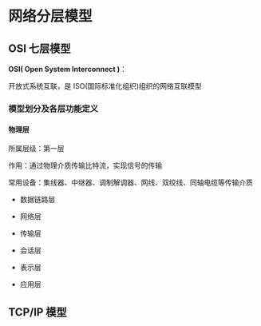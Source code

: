 # 网络分层模型

## OSI 七层模型

**OSI( Open System Interconnect )**：

开放式系统互联，是 ISO(国际标准化组织)组织的网络互联模型

### 模型划分及各层功能定义

#### 物理层

所属层级：第一层

作用：通过物理介质传输比特流，实现信号的传输

常用设备：集线器、中继器、调制解调器、网线、双绞线、同轴电缆等传输介质

+ 数据链路层

  

+ 网络层

+ 传输层

+ 会话层

+ 表示层

+ 应用层



## TCP/IP 模型

